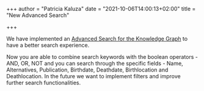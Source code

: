 +++
author = "Patricia Kaluza"
date = "2021-10-06T14:00:13+02:00"
title = "New Advanced Search"

+++

We have implemented an <a href="https://labs.judaicalink.org/search/judaicalink_search_index">Advanced Search for the Knowledge Graph</a> to have a better search experience.
<!--more-->

Now you are able to combine search keywords with the boolean operators - AND, OR, NOT and you can search through the specific fields - Name, Alternatives, Publication, 
Birthdate, Deathdate, Birthlocation and Deathlocation. In the future we want to implement filters and improve further search functionalities.